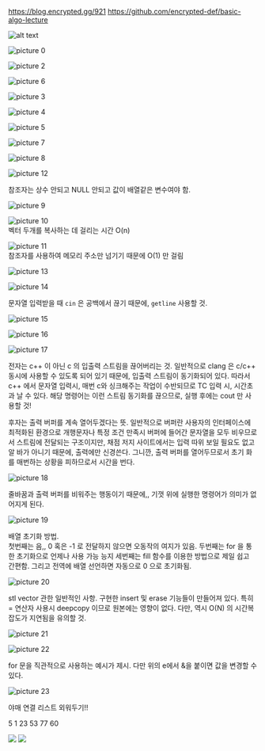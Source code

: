 https://blog.encrypted.gg/921
https://github.com/encrypted-def/basic-algo-lecture

![alt text](image.png)

![picture 0](images/58c59706080c7d2121f317b59797b524f8b64959ace7e848fae17be098d89e31.png)  

![picture 2](images/f5002216d46b3e2bc83db289fb587789285693a4f3d6229d25440feae23cdd40.png)  


![picture 6](images/c0d792c9991bcab1e8c9f2261064fbf8960a37f26bdba5a31014aa1d0f5d8f62.png)  


![picture 3](images/c2f171e863bd082368c25762b90d53cb36e5314b8f36936677b982e925e55155.png)  


![picture 4](images/a59ce95ffc466c4c9e805b7b50d826df6b54e5c115dec1143beb96a2db9f56a2.png)  


![picture 5](images/41bf5935b5a4e5b0f6d94e58f2c7537b158ea53df9627b57cad617c796f093ff.png)  


![picture 7](images/e80c1c496f584f070139369752f361acd53bfe360d4c49763e08c1a234ad4d95.png)  


![picture 8](images/961ca941ef45122ade44c294acfcd2471be542af0fee35f64c66fcd1d60c51ee.png)  

![picture 12](images/ea8523b7ff69bbfac7d960b46d49a4b7c5533ed0e8be91f11c6d9c90ae5bf71e.png)  

참조자는 상수 안되고 NULL 안되고 값이 배열같은 변수여야 함.


![picture 9](images/337fd746ab894e837fdaa126249c5b602573083cb0eff437a7dabf6342d5e399.png)  


![picture 10](images/380a0ece06da52536bfaab9df33ee1d3a2924b3b52ab56c132947559046b89d5.png)  
벡터 두개를 복사하는 데 걸리는 시간 O(n)

![picture 11](images/a6a3292cf0d23a8242f6d8abf1f5eaf7c6692a72c493ae45e004949c16c78dcf.png)  
참조자를 사용하여 메모리 주소만 넘기기 때문에 O(1) 만 걸림


![picture 13](images/d12d4bcb557929f2a957b673f51b9aab1bdbb5967450d3cd54860f9db8795fd3.png)  


![picture 14](images/ac0edcafc8a608076d0194c3c63220796cd52ced7c57c05cb1332fc065f65406.png)  

문자열 입력받을 때 `cin` 은 공백에서 끊기 때문에, `getline` 사용할 것.

![picture 15](images/55294ffedb4df640b2cb6b2a149a05f0d45fbd67ce3522c57036e185d942ee41.png)  


![picture 16](images/3b4bc1e8a4d839f8af12866a96b7c271bf3afef4c6c7ddb1924f9f138591400d.png)  


![picture 17](images/1998edb06a7647e45bb1385876d575f317f577103ff0a1594d5dd55fee7f258b.png)  

전자는 c++ 이 아닌 c 의 입출력 스트림을 끊어버리는 것. 일반적으로 clang 은 c/c++ 동시에 사용할 수 있도록 되어 있기 때문에, 입출력 스트림이 동기화되어 있다. 따라서 c++ 에서 문자열 입력시, 매번 c와 싱크해주는 작업이 수반되므로 TC 입력 시, 시간초과 날 수 있다. 해당 명령어는 이런 스트림 동기화를 끊으므로, 실행 후에는 cout 만 사용할 것!  

후자는 출력 버퍼를 계속 열어두겠다는 뜻. 일반적으로 버퍼란 사용자의 인터페이스에 최적화된 환경으로 개행문자나 특정 조건 만족시 버퍼에 들어간 문자열을 모두 비우므로서 스트림에 전달되는 구조이지만, 채점 저지 사이트에서는 입력 따위 보일 필요도 없고 알 바가 아니기 때문에, 출력에만 신경쓴다. 그니깐, 출력   버퍼를 열어두므로서 초기 화를 매번하는 상황을 피하므로서 시간을 번다. 

![picture 18](images/312f79035ae5e0946b8c10b31cc436427318196d5be39a51406edf96c30dd4ee.png)  

줄바꿈과 출력 버퍼를 비워주는 행동이기 때문에,, 기껏 위에 실행한 명령어가 의미가 없어지게 된다. 



![picture 19](images/88c98005672afe44ea3b246b938800d9356c939944a6a5f6eff63cd58b87c2e8.png)  

배열 초기화 방법.  
첫번째는 음,, 0 혹은 -1 로 전달하지 않으면 오동작의 여지가 있음.
두번째는 for 을 통한 초기화으로 언제나 사용 가능 능지
세번째는 fill 함수를 이용한 방법으로 제일 쉽고 간편함.
그리고 전역에 배열 선언하면 자동으로 0 으로 초기화됨.

![picture 20](images/a150681fd8de98a74753c4813d94727ac02e4ffb23d0aac569efbcdc856dc4f4.png)  

stl vector 관한 일반적인 사항. 구현한 insert 및 erase 기능들이 만들어져 있다. 특히 = 연산자 사용시 deepcopy 이므로 원본에는 영향이 없다. 다만, 역시 O(N) 의 시간복잡도가 지연됨을 유의할 것. 

![picture 21](images/77d0c957faabaa8dab9f6e4d6895e99391fff8d858295a57285e2df1f9097239.png)  

![picture 22](images/93312ec007031d323953d688ec0232349148c1cd8017ffbe200d9e3537e8ebac.png)  


for 문을 직관적으로 사용하는 예시가 제시. 다만 위의 e에서 &을 붙이면 값을 변경할 수 있다.


![picture 23](images/78ada1831c177efbfdc9b159cdbc618b1ac50ef0cda09d53db3e36779976196a.png)  

야매 연결 리스트 외워두기!!

5
1 23 53 77 60

![](images/1716621259907.png)
![](images/1716622564726.png)

